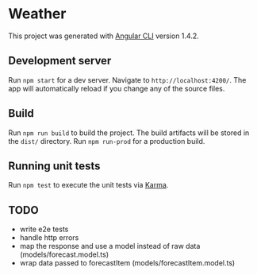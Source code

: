 # Weather

This project was generated with [Angular CLI](https://github.com/angular/angular-cli) version 1.4.2.

## Development server

Run `npm start` for a dev server. Navigate to `http://localhost:4200/`. The app will automatically reload if you change any of the source files.

## Build

Run `npm run build` to build the project. The build artifacts will be stored in the `dist/` directory.
Run `npm run-prod` for a production build.

## Running unit tests

Run `npm test` to execute the unit tests via [Karma](https://karma-runner.github.io).

## TODO

- write e2e tests
- handle http errors
- map the response and use a model instead of raw data (models/forecast.model.ts)
- wrap data passed to forecastItem (models/forecastItem.model.ts)
